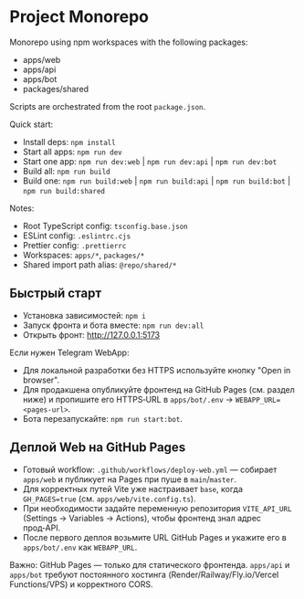 # Project Monorepo

Monorepo using npm workspaces with the following packages:

- apps/web
- apps/api
- apps/bot
- packages/shared

Scripts are orchestrated from the root `package.json`.

Quick start:

- Install deps: `npm install`
- Start all apps: `npm run dev`
- Start one app: `npm run dev:web` | `npm run dev:api` | `npm run dev:bot`
- Build all: `npm run build`
- Build one: `npm run build:web` | `npm run build:api` | `npm run build:bot` | `npm run build:shared`

Notes:

- Root TypeScript config: `tsconfig.base.json`
- ESLint config: `.eslintrc.cjs`
- Prettier config: `.prettierrc`
- Workspaces: `apps/*`, `packages/*`
- Shared import path alias: `@repo/shared/*`

## Быстрый старт

- Установка зависимостей: `npm i`
- Запуск фронта и бота вместе: `npm run dev:all`
- Открыть фронт: http://127.0.0.1:5173

Если нужен Telegram WebApp:
- Для локальной разработки без HTTPS используйте кнопку "Open in browser".
- Для продакшена опубликуйте фронтенд на GitHub Pages (см. раздел ниже) и пропишите его HTTPS‑URL в `apps/bot/.env` → `WEBAPP_URL=<pages-url>`.
- Бота перезапускайте: `npm run start:bot`.

## Деплой Web на GitHub Pages

- Готовый workflow: `.github/workflows/deploy-web.yml` — собирает `apps/web` и публикует на Pages при пуше в `main`/`master`.
- Для корректных путей Vite уже настраивает `base`, когда `GH_PAGES=true` (см. `apps/web/vite.config.ts`).
- При необходимости задайте переменную репозитория `VITE_API_URL` (Settings → Variables → Actions), чтобы фронтенд знал адрес прод‑API.
- После первого деплоя возьмите URL GitHub Pages и укажите его в `apps/bot/.env` как `WEBAPP_URL`.

Важно: GitHub Pages — только для статического фронтенда. `apps/api` и `apps/bot` требуют постоянного хостинга (Render/Railway/Fly.io/Vercel Functions/VPS) и корректного CORS.
